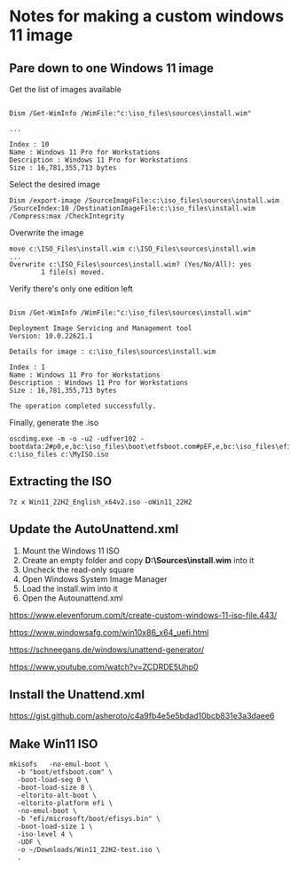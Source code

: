 # Notes for making a custom windows 11 image

## Pare down to one Windows 11 image

Get the list of images available

```

Dism /Get-WimInfo /WimFile:"c:\iso_files\sources\install.wim"

...

Index : 10
Name : Windows 11 Pro for Workstations
Description : Windows 11 Pro for Workstations
Size : 16,781,355,713 bytes

```

Select the desired image

```
Dism /export-image /SourceImageFile:c:\iso_files\sources\install.wim /SourceIndex:10 /DestinationImageFile:c:\iso_files\install.wim /Compress:max /CheckIntegrity
```

Overwrite the image

```
move c:\ISO_Files\install.wim c:\ISO_Files\sources\install.wim
...
Overwrite c:\ISO_Files\sources\install.wim? (Yes/No/All): yes
        1 file(s) moved.
```

Verify there's only one edition left

```

Dism /Get-WimInfo /WimFile:"c:\iso_files\sources\install.wim"

Deployment Image Servicing and Management tool
Version: 10.0.22621.1

Details for image : c:\iso_files\sources\install.wim

Index : 1
Name : Windows 11 Pro for Workstations
Description : Windows 11 Pro for Workstations
Size : 16,781,355,713 bytes

The operation completed successfully.

```

Finally, generate the .iso
```
oscdimg.exe -m -o -u2 -udfver102 -bootdata:2#p0,e,bc:\iso_files\boot\etfsboot.com#pEF,e,bc:\iso_files\efi\microsoft\boot\efisys.bin c:\iso_files c:\MyISO.iso
```


























## Extracting the ISO
```
7z x Win11_22H2_English_x64v2.iso -oWin11_22H2

```
## Update the AutoUnattend.xml

1. Mount the Windows 11 ISO
1. Create an empty folder and copy **D:\Sources\install.wim** into it
1. Uncheck the read-only square
1. Open Windows System Image Manager
1. Load the install.wim into it
1. Open the Autounattend.xml

https://www.elevenforum.com/t/create-custom-windows-11-iso-file.443/

https://www.windowsafg.com/win10x86_x64_uefi.html

https://schneegans.de/windows/unattend-generator/

https://www.youtube.com/watch?v=ZCDRDE5Uhp0

## Install the Unattend.xml
https://gist.github.com/asheroto/c4a9fb4e5e5bdad10bcb831e3a3daee6

## Make Win11 ISO
```
mkisofs   -no-emul-boot \
  -b "boot/etfsboot.com" \
  -boot-load-seg 0 \
  -boot-load-size 8 \
  -eltorito-alt-boot \
  -eltorito-platform efi \
  -no-emul-boot \
  -b "efi/microsoft/boot/efisys.bin" \
  -boot-load-size 1 \
  -iso-level 4 \
  -UDF \
  -o ~/Downloads/Win11_22H2-test.iso \
  .

```
